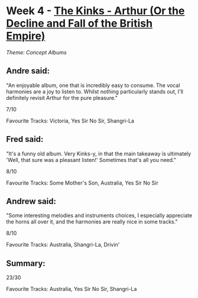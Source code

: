 # Week 4 - [The Kinks - Arthur (Or the Decline and Fall of the British Empire)](http://www.allmusic.com/album/arthur-or-the-decline-and-fall-of-the-british-empire-mw0000713876)
*Theme: Concept Albums*

## Andre said:

"An enjoyable album, one that is incredibly easy to consume. The vocal harmonies are a joy to listen to. Whilst nothing particularly stands out, I'll definitely revisit Arthur for the pure pleasure."

7/10

Favourite Tracks: Victoria, Yes Sir No Sir, Shangri-La

## Fred said:

"It's a funny old album. Very Kinks-y, in that the main takeaway is ultimately 'Well, that sure was a pleasant listen!' Sometimes that's all you need."

8/10

Favourite Tracks: Some Mother's Son, Australia, Yes Sir No Sir

## Andrew said:

"Some interesting melodies and instruments choices, I especially appreciate the horns all over it, and the harmonies are really nice in some tracks."

8/10

Favourite Tracks: Australia, Shangri-La, Drivin'

## Summary:

23/30

Favourite Tracks: Australia, Yes Sir No Sir, Shangri-La
